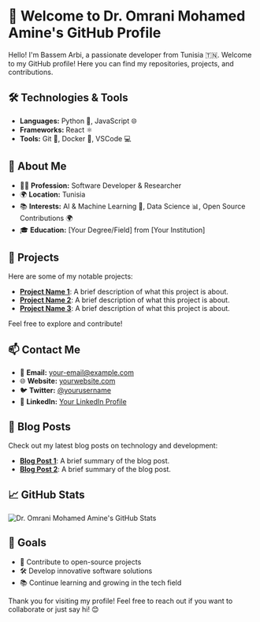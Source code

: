 # 👋 Welcome to Dr. Omrani Mohamed Amine's GitHub Profile

Hello! I'm Bassem Arbi, a passionate developer from Tunisia 🇹🇳. Welcome to my GitHub profile! Here you can find my repositories, projects, and contributions.

## 🛠️ Technologies & Tools

- **Languages:** Python 🐍, JavaScript 🌐
- **Frameworks:** React ⚛️
- **Tools:** Git 🦸, Docker 🐳, VSCode 💻

## 🚀 About Me

- 👨‍⚕️ **Profession:** Software Developer & Researcher
- 🌍 **Location:** Tunisia
- 📚 **Interests:** AI & Machine Learning 🤖, Data Science 📊, Open Source Contributions 🌍
- 🎓 **Education:** [Your Degree/Field] from [Your Institution]

## 📂 Projects

Here are some of my notable projects:

- [**Project Name 1**](link-to-project): A brief description of what this project is about.
- [**Project Name 2**](link-to-project): A brief description of what this project is about.
- [**Project Name 3**](link-to-project): A brief description of what this project is about.

Feel free to explore and contribute!

## 📫 Contact Me

- 📧 **Email:** [your-email@example.com](mailto:your-email@example.com)
- 🌐 **Website:** [yourwebsite.com](http://yourwebsite.com)
- 🐦 **Twitter:** [@yourusername](https://twitter.com/yourusername)
- 💼 **LinkedIn:** [Your LinkedIn Profile](https://www.linkedin.com/in/yourprofile)

## 📝 Blog Posts

Check out my latest blog posts on technology and development:

- [**Blog Post 1**](link-to-blog-post): A brief summary of the blog post.
- [**Blog Post 2**](link-to-blog-post): A brief summary of the blog post.

## 📈 GitHub Stats

![Dr. Omrani Mohamed Amine's GitHub Stats](https://github-readme-stats.vercel.app/api?username=your-username&show_icons=true&hide_title=true&hide=prs&count_private=true&theme=radical)

## 🎯 Goals

- 🌟 Contribute to open-source projects
- 🛠️ Develop innovative software solutions
- 📚 Continue learning and growing in the tech field

Thank you for visiting my profile! Feel free to reach out if you want to collaborate or just say hi! 😊

